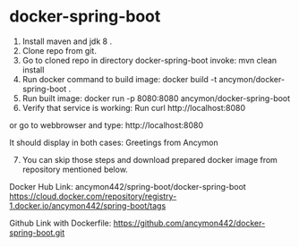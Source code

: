 # docker-spring-boot
1. Install maven and jdk 8 .
2. Clone repo from git.
3. Go to cloned repo in directory docker-spring-boot invoke:
mvn clean install
4. Run docker command to build image:
docker build -t ancymon/docker-spring-boot .
5. Run built image:
docker run -p 8080:8080 ancymon/docker-spring-boot
6. Verify that service is working:
Run
curl http://localhost:8080

or go to webbrowser and type:
http://localhost:8080

It should display in both cases:
Greetings from Ancymon

7. You can skip those steps and download prepared docker image from repository mentioned below.


Docker Hub Link: ancymon442/spring-boot/docker-spring-boot
https://cloud.docker.com/repository/registry-1.docker.io/ancymon442/spring-boot/tags

Github Link with Dockerfile: https://github.com/ancymon442/docker-spring-boot.git